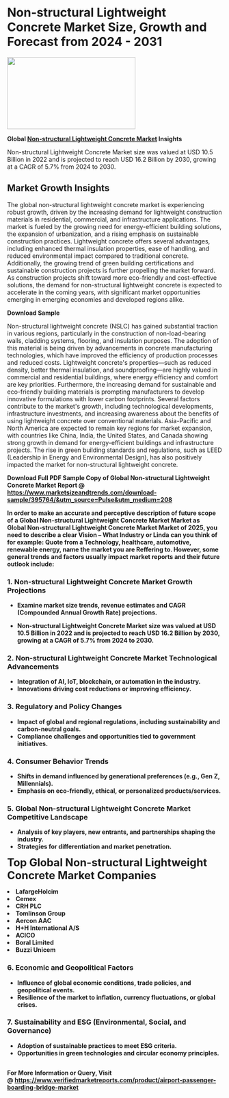 <H1>Non-structural Lightweight Concrete Market Size, Growth and Forecast from 2024 - 2031</H1><img class="aligncenter size-medium wp-image-584254" src="https://thirdeyenews.in/wp-content/uploads/2024/09/Global-Market-Research-300x168.jpeg" alt="" width="300" height="168" /><p><strong>Global&nbsp;<a href="https://www.marketsizeandtrends.com/download-sample/395764/&amp;utm_source=Pulse&amp;utm_medium=208">Non-structural Lightweight Concrete Market</a> Insights</strong></p><p>Non-structural Lightweight Concrete Market size was valued at USD 10.5 Billion in 2022 and is projected to reach USD 16.2 Billion by 2030, growing at a CAGR of 5.7% from 2024 to 2030.</p><p><h2>Market Growth Insights</h2> <p>The global non-structural lightweight concrete market is experiencing robust growth, driven by the increasing demand for lightweight construction materials in residential, commercial, and infrastructure applications. The market is fueled by the growing need for energy-efficient building solutions, the expansion of urbanization, and a rising emphasis on sustainable construction practices. Lightweight concrete offers several advantages, including enhanced thermal insulation properties, ease of handling, and reduced environmental impact compared to traditional concrete. Additionally, the growing trend of green building certifications and sustainable construction projects is further propelling the market forward. As construction projects shift toward more eco-friendly and cost-effective solutions, the demand for non-structural lightweight concrete is expected to accelerate in the coming years, with significant market opportunities emerging in emerging economies and developed regions alike.</p> <p><strong>Download Sample</strong></p> <p>Non-structural lightweight concrete (NSLC) has gained substantial traction in various regions, particularly in the construction of non-load-bearing walls, cladding systems, flooring, and insulation purposes. The adoption of this material is being driven by advancements in concrete manufacturing technologies, which have improved the efficiency of production processes and reduced costs. Lightweight concrete's properties—such as reduced density, better thermal insulation, and soundproofing—are highly valued in commercial and residential buildings, where energy efficiency and comfort are key priorities. Furthermore, the increasing demand for sustainable and eco-friendly building materials is prompting manufacturers to develop innovative formulations with lower carbon footprints. Several factors contribute to the market's growth, including technological developments, infrastructure investments, and increasing awareness about the benefits of using lightweight concrete over conventional materials. Asia-Pacific and North America are expected to remain key regions for market expansion, with countries like China, India, the United States, and Canada showing strong growth in demand for energy-efficient buildings and infrastructure projects. The rise in green building standards and regulations, such as LEED (Leadership in Energy and Environmental Design), has also positively impacted the market for non-structural lightweight concrete.</p> <p><strong></p><p><span class=""><strong>Download Full PDF Sample Copy of Global Non-structural Lightweight Concrete Market Report</strong> @ <a href="https://www.marketsizeandtrends.com/download-sample/395764/&amp;utm_source=Pulse&amp;utm_medium=208" target="_blank">https://www.marketsizeandtrends.com/download-sample/395764/&amp;utm_source=Pulse&amp;utm_medium=208</a></span></p><p>In order to make an accurate and perceptive description of future scope of a Global&nbsp;Non-structural Lightweight Concrete Market Market as Global&nbsp;Non-structural Lightweight Concrete Market Market of 2025, you need to describe a clear Vision &ndash; What Industry or Linda can you think of for example: Quote from a Technology, healthcare, automotive, renewable energy, name the market you are Reffering to. However, some general trends and factors usually impact market reports and their future outlook include:</p><h3>1.&nbsp;<strong>Non-structural Lightweight Concrete Market Growth Projections</strong></h3><ul><li>Examine market size trends, revenue estimates and CAGR (Compounded Annual Growth Rate) projections.</li><li><p>Non-structural Lightweight Concrete Market size was valued at USD 10.5 Billion in 2022 and is projected to reach USD 16.2 Billion by 2030, growing at a CAGR of 5.7% from 2024 to 2030.</p></li></ul><h3>2.&nbsp;<strong>Non-structural Lightweight Concrete Market Technological Advancements</strong></h3><ul><li>Integration of AI, IoT, blockchain, or automation in the industry.</li><li>Innovations driving cost reductions or improving efficiency.</li></ul><h3>3.&nbsp;<strong>Regulatory and Policy Changes</strong></h3><ul><li>Impact of global and regional regulations, including sustainability and carbon-neutral goals.</li><li>Compliance challenges and opportunities tied to government initiatives.</li></ul><h3>4.&nbsp;<strong>Consumer Behavior Trends</strong></h3><ul><li>Shifts in demand influenced by generational preferences (e.g., Gen Z, Millennials).</li><li>Emphasis on eco-friendly, ethical, or personalized products/services.</li></ul><h3>5.&nbsp;<strong>Global Non-structural Lightweight Concrete Market Competitive Landscape</strong></h3><ul><li>Analysis of key players, new entrants, and partnerships shaping the industry.</li><li>Strategies for differentiation and market penetration.</li></ul><p data-pm-slice="1 1 []"><span style="color: inherit; font-family: inherit; font-size: 25px;">Top Global Non-structural Lightweight Concrete Market Companies</span></p><div class="" data-test-id=""><p><li>LafargeHolcim</li><li> Cemex</li><li> CRH PLC</li><li> Tomlinson Group</li><li> Aercon AAC</li><li> H+H International A/S</li><li> ACICO</li><li> Boral Limited</li><li> Buzzi Unicem</li></p></div><h3>6.&nbsp;<strong>Economic and Geopolitical Factors</strong></h3><ul><li>Influence of global economic conditions, trade policies, and geopolitical events.</li><li>Resilience of the market to inflation, currency fluctuations, or global crises.</li></ul><h3>7.&nbsp;<strong>Sustainability and ESG (Environmental, Social, and Governance)</strong></h3><ul><li>Adoption of sustainable practices to meet ESG criteria.</li><li>Opportunities in green technologies and circular economy principles.</li></ul><h2><strong style="font-size: 14px;">For More Information or Query, Visit @&nbsp;</strong><a style="background-color: #ffffff; font-size: 14px;" href="https://www.marketsizeandtrends.com/report/non-structural-lightweight-concrete-market/" target="_blank">https://www.verifiedmarketreports.com/product/airport-passenger-boarding-bridge-market</a></h2>
